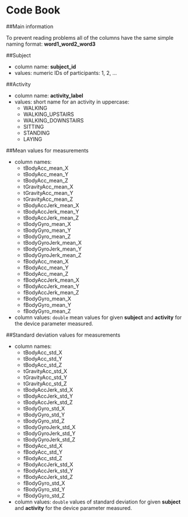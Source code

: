 # Code Book

##Main information

To prevent reading problems all of the columns have the same simple naming format: **word1_word2_word3**

##Subject
- column name: **subject_id**
- values: numeric IDs of participants: 1, 2, ...

##Activity
- column name: **activity_label**
- values: short name for an activity in uppercase:
    * WALKING
    * WALKING_UPSTAIRS
    * WALKING_DOWNSTAIRS
    * SITTING
    * STANDING
    * LAYING

##Mean values for measurements
- column names:
    * tBodyAcc_mean_X
    * tBodyAcc_mean_Y
    * tBodyAcc_mean_Z
    * tGravityAcc_mean_X
    * tGravityAcc_mean_Y
    * tGravityAcc_mean_Z
    * tBodyAccJerk_mean_X
    * tBodyAccJerk_mean_Y
    * tBodyAccJerk_mean_Z
    * tBodyGyro_mean_X
    * tBodyGyro_mean_Y
    * tBodyGyro_mean_Z
    * tBodyGyroJerk_mean_X
    * tBodyGyroJerk_mean_Y
    * tBodyGyroJerk_mean_Z
    * fBodyAcc_mean_X
    * fBodyAcc_mean_Y
    * fBodyAcc_mean_Z
    * fBodyAccJerk_mean_X
    * fBodyAccJerk_mean_Y
    * fBodyAccJerk_mean_Z
    * fBodyGyro_mean_X
    * fBodyGyro_mean_Y
    * fBodyGyro_mean_Z
- column values: `double` mean values for given **subject** and **activity** for the device parameter measured.

##Standard deviation values for measurements
- column names:
    * tBodyAcc_std_X
    * tBodyAcc_std_Y
    * tBodyAcc_std_Z
    * tGravityAcc_std_X
    * tGravityAcc_std_Y
    * tGravityAcc_std_Z
    * tBodyAccJerk_std_X
    * tBodyAccJerk_std_Y
    * tBodyAccJerk_std_Z
    * tBodyGyro_std_X
    * tBodyGyro_std_Y
    * tBodyGyro_std_Z
    * tBodyGyroJerk_std_X
    * tBodyGyroJerk_std_Y
    * tBodyGyroJerk_std_Z
    * fBodyAcc_std_X
    * fBodyAcc_std_Y
    * fBodyAcc_std_Z
    * fBodyAccJerk_std_X
    * fBodyAccJerk_std_Y
    * fBodyAccJerk_std_Z
    * fBodyGyro_std_X
    * fBodyGyro_std_Y
    * fBodyGyro_std_Z
- column values: `double` values of standard deviation for given **subject** and **activity** for the device parameter measured.
